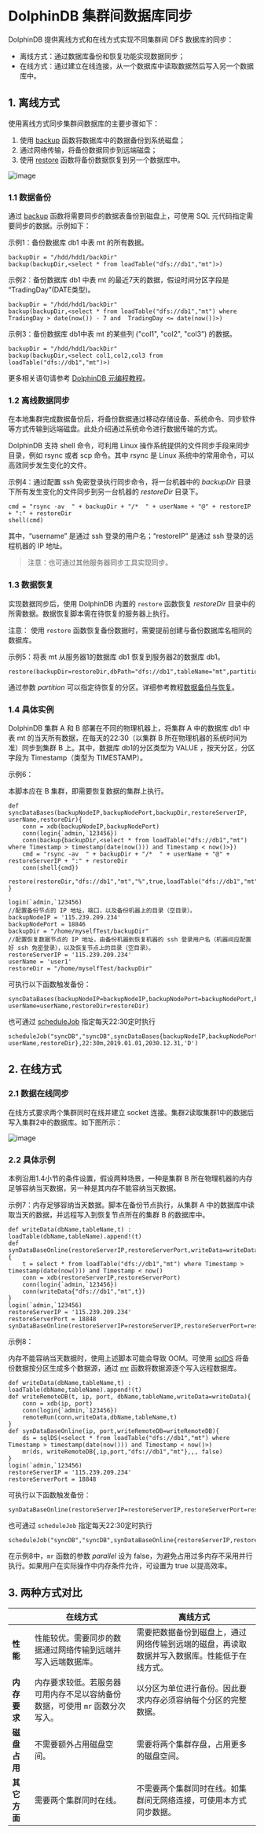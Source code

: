 # DolphinDB 集群间数据库同步

DolphinDB 提供离线方式和在线方式实现不同集群间 DFS 数据库的同步：
* 离线方式：通过数据库备份和恢复功能实现数据同步；
* 在线方式：通过建立在线连接，从一个数据库中读取数据然后写入另一个数据库中。

## 1. 离线方式
  
使用离线方式同步集群间数据库的主要步骤如下：

1. 使用 [backup](https://www.dolphindb.cn/cn/help/FunctionsandCommands/FunctionReferences/b/backup.html) 函数将数据库中的数据备份到系统磁盘；
2. 通过网络传输，将备份数据同步到远端磁盘；
3. 使用 [restore](https://www.dolphindb.cn/cn/help/FunctionsandCommands/FunctionReferences/r/restore.html) 函数将备份数据恢复到另一个数据库中。

![image](./images/datasync/1.png)  

### 1.1 数据备份
通过 [backup](https://www.dolphindb.cn/cn/help/FunctionsandCommands/FunctionReferences/b/backup.html) 函数将需要同步的数据表备份到磁盘上，可使用 SQL 元代码指定需要同步的数据。示例如下：  

示例1：备份数据库 db1 中表 mt 的所有数据。
```
backupDir = "/hdd/hdd1/backDir"
backup(backupDir,<select * from loadTable("dfs://db1","mt")>)
```

示例2：备份数据库 db1 中表 mt 的最近7天的数据，假设时间分区字段是 “TradingDay”(DATE类型)。
```
backupDir = "/hdd/hdd1/backDir"	
backup(backupDir,<select * from loadTable("dfs://db1","mt") where TradingDay > date(now()) - 7 and  TradingDay <= date(now())>)
```

示例3：备份数据库 db1中表 mt 的某些列 ("col1", "col2", "col3") 的数据。
```
backupDir = "/hdd/hdd1/backDir"
backup(backupDir,<select col1,col2,col3 from loadTable("dfs://db1","mt")>)
```

更多相关语句请参考 [DolphinDB 元编程教程](./meta_programming.md)。

### 1.2 离线数据同步
在本地集群完成数据备份后，将备份数据通过移动存储设备、系统命令、同步软件等方式传输到远端磁盘。此处介绍通过系统命令进行数据传输的方式。

DolphinDB 支持 shell 命令，可利用 Linux 操作系统提供的文件同步手段来同步目录，例如 rsync 或者 scp 命令。其中 rsync 是 Linux 系统中的常用命令，可以高效同步发生变化的文件。

示例4：通过配置 ssh 免密登录执行同步命令，将一台机器中的 *backupDir* 目录下所有发生变化的文件同步到另一台机器的 *restoreDir* 目录下。
```
cmd = "rsync -av  " + backupDir + "/*  " + userName + "@" + restoreIP + ":" + restoreDir 
shell(cmd)
```
其中，“username” 是通过 ssh 登录的用户名；“restoreIP” 是通过 ssh 登录的远程机器的 IP 地址。

> 注意：也可通过其他服务器同步工具实现同步。

### 1.3 数据恢复
实现数据同步后，使用 DolphinDB 内置的 `restore` 函数恢复 *restoreDir* 目录中的所需数据。数据恢复脚本需在待恢复的服务器上执行。

注意： 使用 `restore` 函数恢复备份数据时，需要提前创建与备份数据库名相同的数据库。

示例5：将表 mt 从服务器1的数据库 db1 恢复到服务器2的数据库 db1。
```
restore(backupDir=restoreDir,dbPath="dfs://db1",tableName="mt",partition="%",force=true,outputTable=loadTable("dfs://db1","mt"))
```
通过参数 *partition* 可以指定待恢复的分区。详细参考教程[数据备份与恢复](./restore-backup.md)。

### 1.4 具体实例
DolphinDB 集群 A 和 B 部署在不同的物理机器上，将集群 A 中的数据库 db1 中表 mt 的当天所有数据，在每天的22:30（以集群 B 所在物理机器的系统时间为准）同步到集群 B 上。其中，数据库 db1的分区类型为 VALUE ，按天分区，分区字段为 Timestamp（类型为 TIMESTAMP）。   

示例6：

本脚本应在 B 集群，即需要恢复数据的集群上执行。
```
def syncDataBases(backupNodeIP,backupNodePort,backupDir,restoreServerIP, userName,restoreDir){
	conn = xdb(backupNodeIP,backupNodePort)
	conn(login{`admin,`123456})
	conn(backup{backupDir,<select * from loadTable("dfs://db1","mt") where Timestamp > timestamp(date(now())) and Timestamp < now()>})
	cmd = "rsync -av  " + backupDir + "/*  " + userName + "@" + restoreServerIP + ":" + restoreDir 
	conn(shell{cmd})
	restore(restoreDir,"dfs://db1","mt","%",true,loadTable("dfs://db1","mt"))
}

login(`admin,`123456)
//配置备份节点的 IP 地址，端口，以及备份机器上的目录（空目录）。
backupNodeIP = '115.239.209.234' 
backupNodePort = 18846
backupDir = "/home/myselfTest/backupDir"
//配置恢复数据节点的 IP 地址，由备份机器到恢复机器的 ssh 登录用户名（机器间应配置好 ssh 免密登录），以及恢复节点上的目录（空目录）。
restoreServerIP = '115.239.209.234'
userName = 'user1'
restoreDir = "/home/myselfTest/backupDir"
```

可执行以下函数触发备份：
```
syncDataBases(backupNodeIP=backupNodeIP,backupNodePort=backupNodePort,backupDir=backupDir,restoreServerIP=restoreServerIP, userName=userName,restoreDir=restoreDir)
```
也可通过 [scheduleJob](https://www.dolphindb.cn/cn/help/FunctionsandCommands/FunctionReferences/s/scheduleJob.html) 指定每天22:30定时执行
```
scheduleJob("syncDB","syncDB",syncDataBases{backupNodeIP,backupNodePort,backupDir,restoreServerIP, userName,restoreDir},22:30m,2019.01.01,2030.12.31,'D')
```

## 2. 在线方式

### 2.1 数据在线同步

在线方式要求两个集群同时在线并建立 socket 连接。集群2读取集群1中的数据后写入集群2中的数据库。如下图所示：

![image](./images/datasync/2.png) 


### 2.2 具体示例
本例沿用1.4小节的条件设置，假设两种场景，一种是集群 B 所在物理机器的内存足够容纳当天数据，另一种是其内存不能容纳当天数据。

示例7：内存足够容纳当天数据。脚本在备份节点执行，从集群 A 中的数据库中读取当天的数据，并远程写入到恢复节点所在的集群 B 的数据库中。
```
def writeData(dbName,tableName,t) : loadTable(dbName,tableName).append!(t)
def synDataBaseOnline(restoreServerIP,restoreServerPort,writeData=writeData){
	t = select * from loadTable("dfs://db1","mt") where Timestamp > timestamp(date(now())) and Timestamp < now()
	conn = xdb(restoreServerIP,restoreServerPort)
	conn(login{`admin,`123456})
	conn(writeData{"dfs://db1","mt",t})
}
login(`admin,`123456)
restoreServerIP = '115.239.209.234'
restoreServerPort = 18848
synDataBaseOnline(restoreServerIP=restoreServerIP,restoreServerPort=restoreServerPort)
```
示例8：

内存不能容纳当天数据时，使用上述脚本可能会导致 OOM。可使用 [sqlDS](https://www.dolphindb.cn/cn/help/FunctionsandCommands/FunctionReferences/s/sqlDS.html) 将备份数据按分区生成多个数据源，通过 [mr](https://www.dolphindb.cn/cn/help/FunctionsandCommands/FunctionReferences/m/mr.html) 函数将数据源逐个写入远程数据库。
```
def writeData(dbName,tableName,t) : loadTable(dbName,tableName).append!(t)
def writeRemoteDB(t, ip, port, dbName,tableName,writeData=writeData){
	conn = xdb(ip, port)
	conn(login{`admin,`123456})
	remoteRun(conn,writeData,dbName,tableName,t)
}
def synDataBaseOnline(ip, port,writeRemoteDB=writeRemoteDB){
	ds = sqlDS(<select * from loadTable("dfs://db1","mt") where Timestamp > timestamp(date(now())) and Timestamp < now()>)
	mr(ds, writeRemoteDB{,ip,port,"dfs://db1","mt"},,, false)
}
login(`admin,`123456)
restoreServerIP = '115.239.209.234'
restoreServerPort = 18848
```
可执行以下函数触发备份：
```
synDataBaseOnline(restoreServerIP=restoreServerIP,restoreServerPort=restoreServerPort)
```
也可通过 `scheduleJob` 指定每天22:30定时执行
```
scheduleJob("syncDB","syncDB",synDataBaseOnline{restoreServerIP,restoreServerPort},22:30m,2019.01.01,2030.12.31,'D')
```
在示例8中，`mr` 函数的参数 *parallel* 设为 false，为避免占用过多内存不采用并行执行。如果用户在实际操作中内存条件允许，可设置为 true 以提高效率。

## 3. 两种方式对比

|              | 在线方式     | 离线方式     |
| ------------ | ------------ | ----------- |
| **性能**    | 性能较优。需要同步的数据通过网络传输到远端并写入远端数据库。|需要把数据备份到磁盘上，通过网络传输到远端的磁盘，再读取数据并写入数据库。性能低于在线方式。|
| **内存要求** |内存要求较低。若服务器可用内存不足以容纳备份数据，可使用 `mr` 函数分次写入。| 以分区为单位进行备份。因此要求内存必须容纳每个分区的完整数据。|
| **磁盘占用** |不需要额外占用磁盘空间。|需要将两个集群存盘，占用更多的磁盘空间。|
| **其它方面** |需要两个集群同时在线。|不需要两个集群同时在线。如集群间无网络连接，可使用本方式同步数据。|